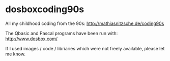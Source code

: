 dosboxcoding90s
=========

All my childhood coding from the 90s: http://mathiasnitzsche.de/coding90s

The Qbasic and Pascal programs have been run with: http://www.dosbox.com/

If I used images / code / libriaries which were not freely available, please let me know.